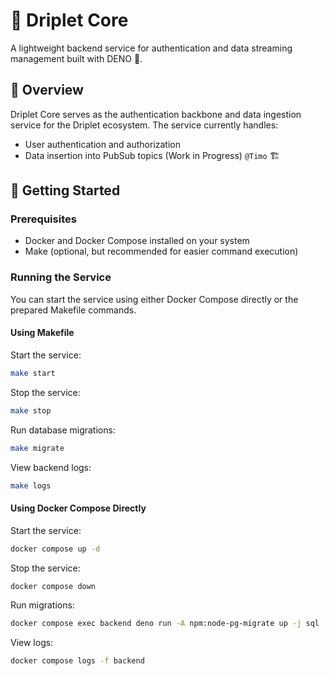 # 🌊 Driplet Core

A lightweight backend service for authentication and data streaming management built with DENO 🦕.

## 🌟 Overview

Driplet Core serves as the authentication backbone and data ingestion service for the Driplet ecosystem. The service currently handles:

- User authentication and authorization
- Data insertion into PubSub topics (Work in Progress) `@Timo` 🏗️

## 🚀 Getting Started

### Prerequisites

- Docker and Docker Compose installed on your system
- Make (optional, but recommended for easier command execution)

### Running the Service

You can start the service using either Docker Compose directly or the prepared Makefile commands.

#### Using Makefile

Start the service:

```bash
make start
```

Stop the service:

```bash
make stop
```

Run database migrations:

```bash
make migrate
```

View backend logs:

```bash
make logs
```

#### Using Docker Compose Directly

Start the service:

```bash
docker compose up -d
```

Stop the service:

```bash
docker compose down
```

Run migrations:

```bash
docker compose exec backend deno run -A npm:node-pg-migrate up -j sql
```

View logs:

```bash
docker compose logs -f backend
```
